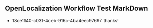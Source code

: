 ## OpenLocalization Workflow Test MarkDown
* 18ce1140-c031-4ceb-916c-4ba4eec97697 
thanks!<!--HONumber=Mar16_HO2-->

